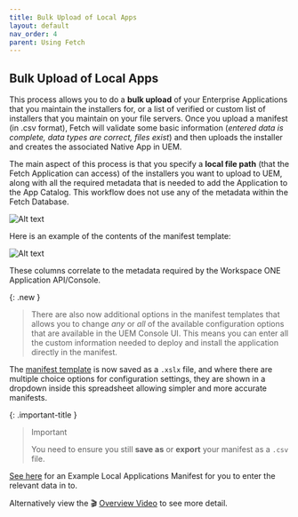 ```yaml
---
title: Bulk Upload of Local Apps
layout: default
nav_order: 4
parent: Using Fetch
---
```

## Bulk Upload of Local Apps


This process allows you to do a **bulk upload** of your Enterprise Applications that you maintain the installers for, or a list of verified or custom list of installers that you maintain on your file servers. Once you upload a manifest (in .csv format), Fetch will validate some basic information (*entered data is complete, data types are correct, files exist*) and then uploads the installer and creates the associated Native App in UEM.

The main aspect of this process is that you specify a **local file path** (that the Fetch Application can access) of the installers you want to upload to UEM, along with all the required metadata that is needed to add the Application to the App Catalog. This workflow does not use any of the metadata within the Fetch Database.

![Alt text](/fetch/assets/images/image8.png?raw=true "Image")

Here is an example of the contents of the manifest template:

![Alt text](/fetch/assets/images/image9.png?raw=true "Image")

These columns correlate to the metadata required by the Workspace ONE Application API/Console.

{: .new }
> There are also now additional options in the manifest templates that allows you to change _any_ or _all_ of the available configuration options that are available in the UEM Console UI. This means you can enter all the custom information needed to deploy and install the application directly in the manifest.

The [manifest template](/examples/local_applications_manifest_template.xlsx) is now saved as a `.xslx` file, and where there are multiple choice options for configuration settings, they are shown in a dropdown inside this spreadsheet allowing simpler and more accurate manifests.

{: .important-title }
> Important
> 
> You need to ensure you still **save as** or **export** your manifest as a `.csv` file.


[See here](/examples/local_applications_manifest.csv) for an Example Local Applications Manifest for you to enter the relevant data in to.

Alternatively view the 🎬 [Overview Video](/) to see more detail.